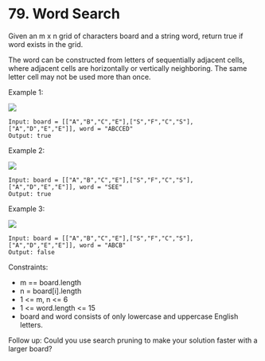 # 79. Word Search

Given an m x n grid of characters board and a string word, return true if word exists in the grid.

The word can be constructed from letters of sequentially adjacent cells, where adjacent cells are horizontally or vertically neighboring. The same letter cell may not be used more than once.

 

Example 1:

![](https://assets.leetcode.com/uploads/2020/11/04/word2.jpg)

    Input: board = [["A","B","C","E"],["S","F","C","S"],["A","D","E","E"]], word = "ABCCED"
    Output: true

Example 2:

![](https://assets.leetcode.com/uploads/2020/11/04/word-1.jpg)

    Input: board = [["A","B","C","E"],["S","F","C","S"],["A","D","E","E"]], word = "SEE"
    Output: true

Example 3:

![](https://assets.leetcode.com/uploads/2020/10/15/word3.jpg)

    Input: board = [["A","B","C","E"],["S","F","C","S"],["A","D","E","E"]], word = "ABCB"
    Output: false

 

Constraints:

*    m == board.length
*    n = board[i].length
*    1 <= m, n <= 6
*    1 <= word.length <= 15
*    board and word consists of only lowercase and uppercase English letters.

 

Follow up: Could you use search pruning to make your solution faster with a larger board?
